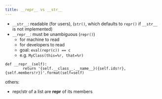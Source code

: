 ```yaml
---
title: __repr__ vs __str__
---
```


* `__str__`: readable (for users), (`str()`, which defaults to `repr()` if `__str__` is not implemented)
* `__repr__`: must be unambiguous (`repr()`)
	- for machine to read
	- for developers to read
	- goal: `eval(repr(c)) == c`
	- e.g. `MyClass(this=%r, that=%r)`
```
def __repr__(self):
		return '{self.__class__.__name__}({self.ids!r}, {self.members!r})'.format(self=self)
```

others:
 - repr/str of a list are **repr** of its members